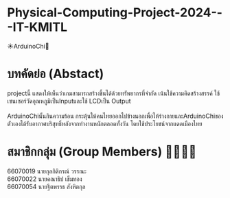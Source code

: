# Physical-Computing-Project-2024---IT-KMITL
☀️ArduinoChi🐡
# บทคัดย่อ (Abstact)
projectนี้ แสดงให้เห็นว่าเกมสามารถสร้างขึ้นได้ด้วยทรัพยากรที่จำกัด เน้นใช้ความคิดสร้างสรรค์ ใช้เซนเซอร์วัดอุณหภูมิเป็นInputและใช้ LCDเป็น Output 
<br>
<br>ArduinoChiนั้นกินความร้อน กระตุ้นให้คนไทยออกไปข้างนอกเพื่อให้ร่างกายและArduinoChiของตัวเองได้รับอากาศบริสุทธิ์หลังจากทำงานหนักตลอดทั้งวัน โดยใช้ประโยชน์จากแดดเมืองไทย

# สมาชิกกลุ่ม (Group Members) 👦👦👦👧
66070019 นายกุลกิติกรณ์ วรรณะ
<br>66070022 นายคณาธิป เข็มทอง
<br>66070054 นายฐีตพรรธ สังหิตกุล
